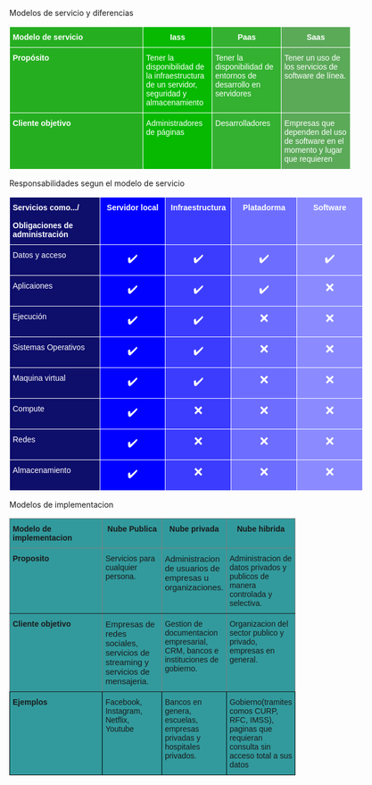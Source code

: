 Modelos de servicio y diferencias

<table style="border-collapse:collapse;border-spacing:0;table-layout: fixed; width: 612px" class="tg"><colgroup><col style="width: 240px"><col style="width: 124px"><col style="width: 124px"><col style="width: 124px"></colgroup><thead><tr><th style="background-color:#26ae21;border-color:#ffffff;border-style:solid;border-width:1px;color:#ffffff;font-family:Arial, sans-serif;font-size:14px;font-weight:bold;overflow:hidden;padding:10px 5px;text-align:left;vertical-align:top;word-break:normal">Modelo de servicio<br></th><th style="background-color:#07b900;border-color:#ffffff;border-style:solid;border-width:1px;color:#ffffff;font-family:Arial, sans-serif;font-size:14px;font-weight:bold;overflow:hidden;padding:10px 5px;text-align:center;vertical-align:top;word-break:normal">Iass</th><th style="background-color:#34b131;border-color:#ffffff;border-style:solid;border-width:1px;color:#ffffff;font-family:Arial, sans-serif;font-size:14px;font-weight:bold;overflow:hidden;padding:10px 5px;text-align:center;vertical-align:top;word-break:normal">Paas</th><th style="background-color:#5baa58;border-color:#ffffff;border-style:solid;border-width:1px;color:#ffffff;font-family:Arial, sans-serif;font-size:14px;font-weight:bold;overflow:hidden;padding:10px 5px;text-align:center;vertical-align:top;word-break:normal">Saas</th></tr></thead><tbody><tr><td style="background-color:#26ae21;border-color:#ffffff;border-style:solid;border-width:1px;color:#ffffff;font-family:Arial, sans-serif;font-size:14px;font-weight:bold;overflow:hidden;padding:10px 5px;text-align:left;vertical-align:top;word-break:normal">Propósito</td><td style="background-color:#07b900;border-color:#ffffff;border-style:solid;border-width:1px;color:#ffffff;font-family:Arial, sans-serif;font-size:14px;overflow:hidden;padding:10px 5px;text-align:left;vertical-align:top;word-break:normal">Tener la disponibilidad de la infraestructura de un servidor, seguridad y almacenamiento</td><td style="background-color:#34b131;border-color:#ffffff;border-style:solid;border-width:1px;color:#ffffff;font-family:Arial, sans-serif;font-size:14px;overflow:hidden;padding:10px 5px;text-align:left;vertical-align:top;word-break:normal">Tener la disponibilidad de entornos de desarrollo en servidores </td><td style="background-color:#5baa58;border-color:#ffffff;border-style:solid;border-width:1px;color:#ffffff;font-family:Arial, sans-serif;font-size:14px;overflow:hidden;padding:10px 5px;text-align:left;vertical-align:top;word-break:normal">Tener un uso de los servicios de software de línea.</td></tr><tr><td style="background-color:#26ae21;border-color:#ffffff;border-style:solid;border-width:1px;color:#ffffff;font-family:Arial, sans-serif;font-size:14px;font-weight:bold;overflow:hidden;padding:10px 5px;text-align:left;vertical-align:top;word-break:normal">Cliente objetivo</td><td style="background-color:#07b900;border-color:#ffffff;border-style:solid;border-width:1px;color:#ffffff;font-family:Arial, sans-serif;font-size:14px;overflow:hidden;padding:10px 5px;text-align:left;vertical-align:top;word-break:normal">Administradores de páginas</td><td style="background-color:#34b131;border-color:#ffffff;border-style:solid;border-width:1px;color:#ffffff;font-family:Arial, sans-serif;font-size:14px;overflow:hidden;padding:10px 5px;text-align:left;vertical-align:top;word-break:normal">Desarrolladores</td><td style="background-color:#5baa58;border-color:#ffffff;border-style:solid;border-width:1px;color:#ffffff;font-family:Arial, sans-serif;font-size:14px;overflow:hidden;padding:10px 5px;text-align:left;vertical-align:top;word-break:normal">Empresas que dependen del uso de software en el momento y lugar que requieren</td></tr></tbody></table>

Responsabilidades segun el modelo de servicio

<table style="border-collapse:collapse;border-spacing:0;table-layout: fixed; width: 634px" class="tg"><colgroup><col style="width: 162px"><col style="width: 118px"><col style="width: 118px"><col style="width: 118px"><col style="width: 118px"></colgroup><thead><tr><th style="background-color:#0e0e6b;border-color:#ffffff;border-style:solid;border-width:1px;color:#ffffff;font-family:Arial, sans-serif;font-size:14px;font-weight:bold;overflow:hidden;padding:10px 5px;text-align:left;vertical-align:top;word-break:normal">Servicios como.../<br><br>Obligaciones de administración</th><th style="background-color:#0001ff;border-color:#ffffff;border-style:solid;border-width:1px;color:#ffffff;font-family:Arial, sans-serif;font-size:14px;font-weight:bold;overflow:hidden;padding:10px 5px;text-align:center;vertical-align:top;word-break:normal">Servidor local</th><th style="background-color:#3c3cff;border-color:#ffffff;border-style:solid;border-width:1px;color:#ffffff;font-family:Arial, sans-serif;font-size:14px;font-weight:bold;overflow:hidden;padding:10px 5px;text-align:center;vertical-align:top;word-break:normal">Infraestructura</th><th style="background-color:#6d6dff;border-color:#ffffff;border-style:solid;border-width:1px;color:#ffffff;font-family:Arial, sans-serif;font-size:14px;font-weight:bold;overflow:hidden;padding:10px 5px;text-align:center;vertical-align:top;word-break:normal">Platadorma</th><th style="background-color:#8b8bff;border-color:#ffffff;border-style:solid;border-width:1px;color:#ffffff;font-family:Arial, sans-serif;font-size:14px;font-weight:bold;overflow:hidden;padding:10px 5px;text-align:center;vertical-align:top;word-break:normal">Software</th></tr></thead><tbody><tr><td style="background-color:#0e0e6b;border-color:#ffffff;border-style:solid;border-width:1px;color:#ffffff;font-family:Arial, sans-serif;font-size:14px;overflow:hidden;padding:10px 5px;text-align:left;vertical-align:top;word-break:normal">Datos y acceso</td><td style="background-color:#0001ff;border-color:#ffffff;border-style:solid;border-width:1px;color:#ffffff;font-family:Arial, sans-serif;font-size:20px;overflow:hidden;padding:10px 5px;text-align:center;vertical-align:top;word-break:normal">✔️</td><td style="background-color:#3c3cff;border-color:#ffffff;border-style:solid;border-width:1px;color:#ffffff;font-family:Arial, sans-serif;font-size:20px;overflow:hidden;padding:10px 5px;text-align:center;vertical-align:top;word-break:normal">✔️</td><td style="background-color:#6d6dff;border-color:#ffffff;border-style:solid;border-width:1px;color:#FFF;font-family:Arial, sans-serif;font-size:20px;overflow:hidden;padding:10px 5px;text-align:center;vertical-align:top;word-break:normal">✔️</td><td style="background-color:#8b8bff;border-color:#ffffff;border-style:solid;border-width:1px;color:#FFF;font-family:Arial, sans-serif;font-size:20px;overflow:hidden;padding:10px 5px;text-align:center;vertical-align:top;word-break:normal">✔️</td></tr><tr><td style="background-color:#0e0e6b;border-color:#ffffff;border-style:solid;border-width:1px;color:#ffffff;font-family:Arial, sans-serif;font-size:14px;overflow:hidden;padding:10px 5px;text-align:left;vertical-align:top;word-break:normal">Aplicaiones</td><td style="background-color:#0001ff;border-color:#ffffff;border-style:solid;border-width:1px;color:#ffffff;font-family:Arial, sans-serif;font-size:20px;overflow:hidden;padding:10px 5px;text-align:center;vertical-align:top;word-break:normal">✔️</td><td style="background-color:#3c3cff;border-color:#ffffff;border-style:solid;border-width:1px;color:#ffffff;font-family:Arial, sans-serif;font-size:20px;overflow:hidden;padding:10px 5px;text-align:center;vertical-align:top;word-break:normal">✔️</td><td style="background-color:#6d6dff;border-color:#ffffff;border-style:solid;border-width:1px;color:#FFF;font-family:Arial, sans-serif;font-size:20px;overflow:hidden;padding:10px 5px;text-align:center;vertical-align:top;word-break:normal">✔️</td><td style="background-color:#8b8bff;border-color:#ffffff;border-style:solid;border-width:1px;color:#ffffff;font-family:Arial, sans-serif;font-size:20px;overflow:hidden;padding:10px 5px;text-align:center;vertical-align:top;word-break:normal">❌</td></tr><tr><td style="background-color:#0e0e6b;border-color:#ffffff;border-style:solid;border-width:1px;color:#ffffff;font-family:Arial, sans-serif;font-size:14px;overflow:hidden;padding:10px 5px;text-align:left;vertical-align:top;word-break:normal">Ejecución</td><td style="background-color:#0001ff;border-color:#ffffff;border-style:solid;border-width:1px;color:#ffffff;font-family:Arial, sans-serif;font-size:20px;overflow:hidden;padding:10px 5px;text-align:center;vertical-align:top;word-break:normal">✔️</td><td style="background-color:#3c3cff;border-color:#ffffff;border-style:solid;border-width:1px;color:#FFF;font-family:Arial, sans-serif;font-size:20px;overflow:hidden;padding:10px 5px;text-align:center;vertical-align:top;word-break:normal">✔️</td><td style="background-color:#6d6dff;border-color:#ffffff;border-style:solid;border-width:1px;color:#ffffff;font-family:Arial, sans-serif;font-size:20px;overflow:hidden;padding:10px 5px;text-align:center;vertical-align:top;word-break:normal">❌</td><td style="background-color:#8b8bff;border-color:#ffffff;border-style:solid;border-width:1px;color:#ffffff;font-family:Arial, sans-serif;font-size:20px;overflow:hidden;padding:10px 5px;text-align:center;vertical-align:top;word-break:normal">❌</td></tr><tr><td style="background-color:#0e0e6b;border-color:#ffffff;border-style:solid;border-width:1px;color:#ffffff;font-family:Arial, sans-serif;font-size:14px;overflow:hidden;padding:10px 5px;text-align:left;vertical-align:top;word-break:normal">Sistemas Operativos</td><td style="background-color:#0001ff;border-color:#ffffff;border-style:solid;border-width:1px;color:#ffffff;font-family:Arial, sans-serif;font-size:20px;overflow:hidden;padding:10px 5px;text-align:center;vertical-align:top;word-break:normal">✔️</td><td style="background-color:#3c3cff;border-color:#ffffff;border-style:solid;border-width:1px;color:#ffffff;font-family:Arial, sans-serif;font-size:20px;overflow:hidden;padding:10px 5px;text-align:center;vertical-align:top;word-break:normal">✔️</td><td style="background-color:#6d6dff;border-color:#ffffff;border-style:solid;border-width:1px;color:#ffffff;font-family:Arial, sans-serif;font-size:20px;overflow:hidden;padding:10px 5px;text-align:center;vertical-align:top;word-break:normal">❌</td><td style="background-color:#8b8bff;border-color:#ffffff;border-style:solid;border-width:1px;color:#ffffff;font-family:Arial, sans-serif;font-size:20px;overflow:hidden;padding:10px 5px;text-align:center;vertical-align:top;word-break:normal">❌</td></tr><tr><td style="background-color:#0e0e6b;border-color:#ffffff;border-style:solid;border-width:1px;color:#ffffff;font-family:Arial, sans-serif;font-size:14px;overflow:hidden;padding:10px 5px;text-align:left;vertical-align:top;word-break:normal">Maquina virtual</td><td style="background-color:#0001ff;border-color:#ffffff;border-style:solid;border-width:1px;color:#ffffff;font-family:Arial, sans-serif;font-size:20px;overflow:hidden;padding:10px 5px;text-align:center;vertical-align:top;word-break:normal">✔️</td><td style="background-color:#3c3cff;border-color:#ffffff;border-style:solid;border-width:1px;color:#FFF;font-family:Arial, sans-serif;font-size:20px;overflow:hidden;padding:10px 5px;text-align:center;vertical-align:top;word-break:normal">✔️</td><td style="background-color:#6d6dff;border-color:#ffffff;border-style:solid;border-width:1px;color:#ffffff;font-family:Arial, sans-serif;font-size:20px;overflow:hidden;padding:10px 5px;text-align:center;vertical-align:top;word-break:normal">❌</td><td style="background-color:#8b8bff;border-color:#ffffff;border-style:solid;border-width:1px;color:#ffffff;font-family:Arial, sans-serif;font-size:20px;overflow:hidden;padding:10px 5px;text-align:center;vertical-align:top;word-break:normal">❌</td></tr><tr><td style="background-color:#0e0e6b;border-color:#ffffff;border-style:solid;border-width:1px;color:#ffffff;font-family:Arial, sans-serif;font-size:14px;overflow:hidden;padding:10px 5px;text-align:left;vertical-align:top;word-break:normal">Compute</td><td style="background-color:#0001ff;border-color:#ffffff;border-style:solid;border-width:1px;color:#ffffff;font-family:Arial, sans-serif;font-size:20px;overflow:hidden;padding:10px 5px;text-align:center;vertical-align:top;word-break:normal">✔️</td><td style="background-color:#3c3cff;border-color:#ffffff;border-style:solid;border-width:1px;color:#ffffff;font-family:Arial, sans-serif;font-size:20px;overflow:hidden;padding:10px 5px;text-align:center;vertical-align:top;word-break:normal">❌</td><td style="background-color:#6d6dff;border-color:#ffffff;border-style:solid;border-width:1px;color:#ffffff;font-family:Arial, sans-serif;font-size:20px;overflow:hidden;padding:10px 5px;text-align:center;vertical-align:top;word-break:normal">❌</td><td style="background-color:#8b8bff;border-color:#ffffff;border-style:solid;border-width:1px;color:#ffffff;font-family:Arial, sans-serif;font-size:20px;overflow:hidden;padding:10px 5px;text-align:center;vertical-align:top;word-break:normal">❌</td></tr><tr><td style="background-color:#0e0e6b;border-color:#ffffff;border-style:solid;border-width:1px;color:#ffffff;font-family:Arial, sans-serif;font-size:14px;overflow:hidden;padding:10px 5px;text-align:left;vertical-align:top;word-break:normal">Redes</td><td style="background-color:#0001ff;border-color:#ffffff;border-style:solid;border-width:1px;color:#FFF;font-family:Arial, sans-serif;font-size:20px;overflow:hidden;padding:10px 5px;text-align:center;vertical-align:top;word-break:normal">✔️</td><td style="background-color:#3c3cff;border-color:#ffffff;border-style:solid;border-width:1px;color:#ffffff;font-family:Arial, sans-serif;font-size:20px;overflow:hidden;padding:10px 5px;text-align:center;vertical-align:top;word-break:normal">❌</td><td style="background-color:#6d6dff;border-color:#ffffff;border-style:solid;border-width:1px;color:#ffffff;font-family:Arial, sans-serif;font-size:20px;overflow:hidden;padding:10px 5px;text-align:center;vertical-align:top;word-break:normal">❌</td><td style="background-color:#8b8bff;border-color:#ffffff;border-style:solid;border-width:1px;color:#ffffff;font-family:Arial, sans-serif;font-size:20px;overflow:hidden;padding:10px 5px;text-align:center;vertical-align:top;word-break:normal">❌</td></tr><tr><td style="background-color:#0e0e6b;border-color:#ffffff;border-style:solid;border-width:1px;color:#ffffff;font-family:Arial, sans-serif;font-size:14px;overflow:hidden;padding:10px 5px;text-align:left;vertical-align:top;word-break:normal">Almacenamiento</td><td style="background-color:#0001ff;border-color:#ffffff;border-style:solid;border-width:1px;color:#ffffff;font-family:Arial, sans-serif;font-size:20px;overflow:hidden;padding:10px 5px;text-align:center;vertical-align:top;word-break:normal">✔️</td><td style="background-color:#3c3cff;border-color:#ffffff;border-style:solid;border-width:1px;color:#ffffff;font-family:Arial, sans-serif;font-size:20px;overflow:hidden;padding:10px 5px;text-align:center;vertical-align:top;word-break:normal">❌</td><td style="background-color:#6d6dff;border-color:#ffffff;border-style:solid;border-width:1px;color:#ffffff;font-family:Arial, sans-serif;font-size:20px;overflow:hidden;padding:10px 5px;text-align:center;vertical-align:top;word-break:normal">❌</td><td style="background-color:#8b8bff;border-color:#ffffff;border-style:solid;border-width:1px;color:#ffffff;font-family:Arial, sans-serif;font-size:20px;overflow:hidden;padding:10px 5px;text-align:center;vertical-align:top;word-break:normal">❌</td></tr></tbody></table>

Modelos de implementacion

<table style="border-collapse:collapse;border-spacing:0;table-layout: fixed; width: 513px" class="tg"><colgroup><col style="width: 179px"><col style="width: 111px"><col style="width: 112px"><col style="width: 111px"></colgroup><thead><tr><th style="background-color:#329a9d;border-color:inherit;border-style:solid;border-width:1px;font-family:Arial, sans-serif;font-size:14px;font-weight:bold;overflow:hidden;padding:10px 5px;text-align:left;vertical-align:top;word-break:normal">Modelo de implementacion</th><th style="background-color:#329a9d;border-color:inherit;border-style:solid;border-width:1px;font-family:Arial, sans-serif;font-size:14px;font-weight:bold;overflow:hidden;padding:10px 5px;text-align:center;vertical-align:top;word-break:normal">Nube Publica</th><th style="background-color:#329a9d;border-color:inherit;border-style:solid;border-width:1px;font-family:Arial, sans-serif;font-size:14px;font-weight:bold;overflow:hidden;padding:10px 5px;text-align:center;vertical-align:top;word-break:normal">Nube privada</th><th style="background-color:#329a9d;border-color:inherit;border-style:solid;border-width:1px;font-family:Arial, sans-serif;font-size:14px;font-weight:bold;overflow:hidden;padding:10px 5px;text-align:center;vertical-align:top;word-break:normal">Nube hibrida</th></tr></thead><tbody><tr><td style="background-color:#329a9d;border-color:inherit;border-style:solid;border-width:1px;font-family:Arial, sans-serif;font-size:14px;font-weight:bold;overflow:hidden;padding:10px 5px;text-align:left;vertical-align:top;word-break:normal">Proposito</td><td style="background-color:#329a9d;border-color:inherit;border-style:solid;border-width:1px;font-family:Arial, sans-serif;font-size:14px;overflow:hidden;padding:10px 5px;text-align:left;vertical-align:top;word-break:normal">Servicios para cualquier persona.</td><td style="background-color:#329a9d;border-color:inherit;border-style:solid;border-width:1px;font-family:Arial, sans-serif;font-size:15px;overflow:hidden;padding:10px 5px;text-align:left;vertical-align:top;word-break:normal">Administracion de usuarios de empresas u organizaciones.</td><td style="background-color:#329a9d;border-color:inherit;border-style:solid;border-width:1px;font-family:Arial, sans-serif;font-size:14px;overflow:hidden;padding:10px 5px;text-align:left;vertical-align:top;word-break:normal">Administracion de datos privados y publicos de manera controlada y selectiva.</td></tr><tr><td style="background-color:#329a9d;border-color:inherit;border-style:solid;border-width:1px;font-family:Arial, sans-serif;font-size:14px;font-weight:bold;overflow:hidden;padding:10px 5px;text-align:left;vertical-align:top;word-break:normal">Cliente objetivo</td><td style="background-color:#329a9d;border-color:inherit;border-style:solid;border-width:1px;font-family:Arial, sans-serif;font-size:15px;overflow:hidden;padding:10px 5px;text-align:left;vertical-align:top;word-break:normal">Empresas de redes sociales, servicios de streaming y servicios de mensajeria.</td><td style="background-color:#329a9d;border-color:inherit;border-style:solid;border-width:1px;font-family:Arial, sans-serif;font-size:14px;overflow:hidden;padding:10px 5px;text-align:left;vertical-align:top;word-break:normal">Gestion de documentacion empresarial, CRM, bancos e instituciones de gobierno.</td><td style="background-color:#329a9d;border-color:inherit;border-style:solid;border-width:1px;font-family:Arial, sans-serif;font-size:14px;overflow:hidden;padding:10px 5px;text-align:left;vertical-align:top;word-break:normal">Organizacion del sector publico y privado, empresas en general.</td></tr><tr><td style="background-color:#329a9d;border-color:black;border-style:solid;border-width:1px;font-family:Arial, sans-serif;font-size:14px;font-weight:bold;overflow:hidden;padding:10px 5px;text-align:left;vertical-align:top;word-break:normal">Ejemplos</td><td style="background-color:#329a9d;border-color:black;border-style:solid;border-width:1px;font-family:Arial, sans-serif;font-size:14px;overflow:hidden;padding:10px 5px;text-align:left;vertical-align:top;word-break:normal">Facebook, Instagram, Netflix, Youtube</td><td style="background-color:#329a9d;border-color:black;border-style:solid;border-width:1px;font-family:Arial, sans-serif;font-size:14px;overflow:hidden;padding:10px 5px;text-align:left;vertical-align:top;word-break:normal">Bancos en genera, escuelas, empresas privadas y hospitales privados.</td><td style="background-color:#329a9d;border-color:black;border-style:solid;border-width:1px;font-family:Arial, sans-serif;font-size:14px;overflow:hidden;padding:10px 5px;text-align:left;vertical-align:top;word-break:normal">Gobierno(tramites comos CURP, RFC, IMSS), paginas que requieran consulta sin acceso total a sus datos</td></tr></tbody></table>
